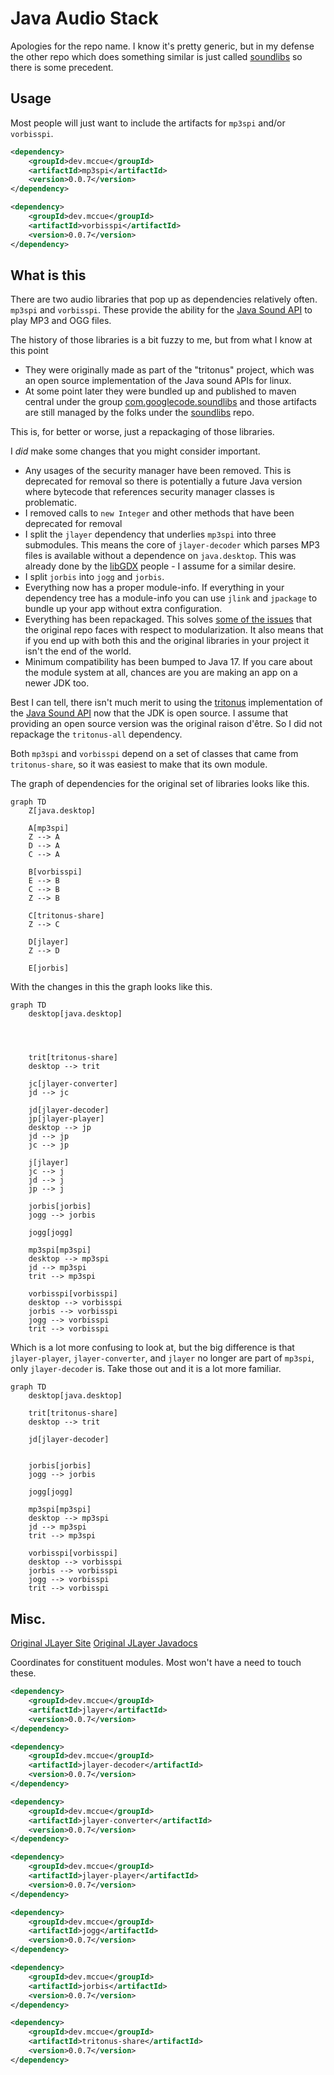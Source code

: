 # Java Audio Stack

Apologies for the repo name. I know it's pretty generic, but in my defense the other
repo which does something similar is just called [soundlibs](https://github.com/pdudits/soundlibs)
so there is some precedent.

## Usage

Most people will just want to include the artifacts for `mp3spi` and/or `vorbisspi`.

```xml
<dependency>
    <groupId>dev.mccue</groupId>
    <artifactId>mp3spi</artifactId>
    <version>0.0.7</version>
</dependency>
```

```xml
<dependency>
    <groupId>dev.mccue</groupId>
    <artifactId>vorbisspi</artifactId>
    <version>0.0.7</version>
</dependency>
```


## What is this

There are two audio libraries that pop up as dependencies relatively often. `mp3spi` and `vorbisspi`.
These provide the ability for the [Java Sound API](https://www.oracle.com/java/technologies/java-sound-api.html) 
to play MP3 and OGG files.

The history of those libraries is a bit fuzzy to me, but from what I know at this point

* They were originally made as part of the "tritonus" project, which was an open source implementation
of the Java sound APIs for linux.
* At some point later they were bundled up and published to maven central under the group [com.googlecode.soundlibs](https://central.sonatype.com/search?q=g%3Acom.googlecode.soundlibs)
and those artifacts are still managed by the folks under the [soundlibs](https://github.com/pdudits/soundlibs) repo.

This is, for better or worse, just a repackaging of those libraries.



I *did* make some changes that you might consider important.

* Any usages of the security manager have been removed. This is deprecated for removal so there is potentially a future
Java version where bytecode that references security manager classes is problematic.
* I removed calls to `new Integer` and other methods that have been deprecated for removal
* I split the `jlayer` dependency that underlies `mp3spi` into three submodules. This means the core of
`jlayer-decoder` which parses MP3 files is available without a dependence on `java.desktop`. This was already
done by the [libGDX](https://github.com/libgdx/jlayer-gdx) people - I assume for a similar desire.
* I split `jorbis` into `jogg` and `jorbis`.
* Everything now has a proper module-info. If everything in your dependency tree has a module-info you can
use `jlink` and `jpackage` to bundle up your app without extra configuration.
* Everything has been repackaged. This solves [some of the issues](https://github.com/pdudits/soundlibs/issues/14)
that the original repo faces with respect to modularization. It also means that if you end up with both this
and the original libraries in your project it isn't the end of the world.
* Minimum compatibility has been bumped to Java 17. If you care about the module system at all,
chances are you are making an app on a newer JDK too.

Best I can tell, there isn't much merit to using the [tritonus](https://www.tritonus.org/)
implementation of the [Java Sound API](https://www.oracle.com/java/technologies/java-sound-api.html) now that the JDK
is open source. I assume that providing an open source version was the original raison d'être. So I did not repackage
the `tritonus-all` dependency.

Both `mp3spi` and `vorbisspi` depend on a set of classes that came from `tritonus-share`, so it was easiest to make
that its own module.

The graph of dependencies for the original set of libraries looks like this.

```mermaid
graph TD
    Z[java.desktop]
    
    A[mp3spi]
    Z --> A
    D --> A
    C --> A

    B[vorbisspi]
    E --> B
    C --> B
    Z --> B

    C[tritonus-share]
    Z --> C

    D[jlayer]
    Z --> D
    
    E[jorbis]
```


With the changes in this the graph looks like this.

```mermaid
graph TD
    desktop[java.desktop]
    



    trit[tritonus-share]
    desktop --> trit

    jc[jlayer-converter]
    jd --> jc

    jd[jlayer-decoder]
    jp[jlayer-player]
    desktop --> jp
    jd --> jp
    jc --> jp
    
    j[jlayer]
    jc --> j 
    jd --> j
    jp --> j

    jorbis[jorbis]
    jogg --> jorbis

    jogg[jogg]

    mp3spi[mp3spi]
    desktop --> mp3spi
    jd --> mp3spi
    trit --> mp3spi

    vorbisspi[vorbisspi]
    desktop --> vorbisspi
    jorbis --> vorbisspi
    jogg --> vorbisspi
    trit --> vorbisspi
```

Which is a lot more confusing to look at, but the big difference is
that `jlayer-player`, `jlayer-converter`, and `jlayer` no longer are part of `mp3spi`, only `jlayer-decoder` is. Take those out and it is a lot more familiar.

```mermaid
graph TD
    desktop[java.desktop]

    trit[tritonus-share]
    desktop --> trit

    jd[jlayer-decoder]


    jorbis[jorbis]
    jogg --> jorbis

    jogg[jogg]

    mp3spi[mp3spi]
    desktop --> mp3spi
    jd --> mp3spi
    trit --> mp3spi

    vorbisspi[vorbisspi]
    desktop --> vorbisspi
    jorbis --> vorbisspi
    jogg --> vorbisspi
    trit --> vorbisspi
```

## Misc.

[Original JLayer Site](https://web.archive.org/web/20210108055829/http://www.javazoom.net/javalayer/javalayer.html)
[Original JLayer Javadocs](https://web.archive.org/web/20200129011439/http://www.javazoom.net/javalayer/docs/docs1.0/index.html)

Coordinates for constituent modules. Most won't have a need to touch these.

```xml
<dependency>
    <groupId>dev.mccue</groupId>
    <artifactId>jlayer</artifactId>
    <version>0.0.7</version>
</dependency>
```

```xml
<dependency>
    <groupId>dev.mccue</groupId>
    <artifactId>jlayer-decoder</artifactId>
    <version>0.0.7</version>
</dependency>
```


```xml
<dependency>
    <groupId>dev.mccue</groupId>
    <artifactId>jlayer-converter</artifactId>
    <version>0.0.7</version>
</dependency>
```

```xml
<dependency>
    <groupId>dev.mccue</groupId>
    <artifactId>jlayer-player</artifactId>
    <version>0.0.7</version>
</dependency>
```

```xml
<dependency>
    <groupId>dev.mccue</groupId>
    <artifactId>jogg</artifactId>
    <version>0.0.7</version>
</dependency>
```

```xml
<dependency>
    <groupId>dev.mccue</groupId>
    <artifactId>jorbis</artifactId>
    <version>0.0.7</version>
</dependency>
```

```xml
<dependency>
    <groupId>dev.mccue</groupId>
    <artifactId>tritonus-share</artifactId>
    <version>0.0.7</version>
</dependency>
```